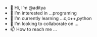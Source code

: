 - 👋 Hi, I’m @aditya
- 👀 I’m interested in ...programing
- 🌱 I’m currently learning ...c,c++,python
- 💞️ I’m looking to collaborate on ...
- 📫 How to reach me ...

<!---
edgesho/edgesho is a ✨ special ✨ repository because its `README.md` (this file) appears on your GitHub profile.
You can click the Preview link to take a look at your changes.
--->

